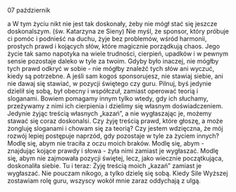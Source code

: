 07 październik

a
W tym życiu nikt nie jest tak doskonały, żeby nie mógł stać się jeszcze doskonalszym. (św. Katarzyna ze Sieny)
 Nie myśl, że sponsor, który próbuje ci pomóc i podnieść na duchu, żyje bez problemów, wśród harmonii, prostych prawd i kojących słów, które magicznie porządkują chaos. Jego życie tak samo napotyka na wiele trudności, cierpień, upadków i w pewnym sensie pozostaje daleko w tyle za twoim. Gdyby było inaczej, nie mógłby tych prawd odkryć w sobie - nie mógłby znaleźć tych słów ani wyczuć, kiedy są potrzebne. A jeśli sam kogoś sponsorujesz, nie stawiaj siebie, ani nie dawaj się stawiać, w pozycji świętego czy guru. Pilnuj, byś jedynie dzielił się sobą, był obecny i współczuł, zamiast operować teorią i sloganami. Bowiem pomagamy innym tylko wtedy, gdy ich słuchamy, przeżywamy z nimi ich cierpienia i dzielimy się własnym doświadczeniem. Jedynie żyjąc treścią własnych „kazań”, a nie wygłaszając je, możemy stawać się coraz doskonalsi.
 Czy żyję treścią prawd, które głoszę, a może żongluję sloganami i chowam się za teorią? Czy jestem wdzięczna, że mój rozwój lepiej postępuje naprzód, gdy pozostaje w tyle za życiem innych?
 Modlę się, abym nie traciła z oczu moich braków. Modlę się, abym - znajdując kojące prawdy i słowa - żyła nimi zamiast je wygłaszać. Modlę się, abym nie zajmowała pozycji świętej, lecz, jako wiecznie początkująca, doskonaliła siebie.
 Tu i teraz: Żyję treścią moich „kazań” zamiast je wygłaszać. Nie pouczam nikogo, a tylko dzielę się sobą. Kiedy Sile Wyższej zostawiam rolę guru, wszyscy wokół mnie zaraz oddychają z ulgą.
